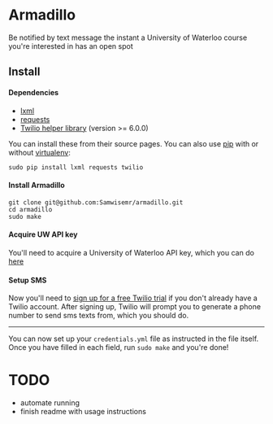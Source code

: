 # Armadillo
Be notified by text message the instant a University of Waterloo course you're interested in has an open spot



## Install
#### Dependencies

- [lxml](https://github.com/lxml/lxml)
- [requests](https://github.com/requests/requests)
- [Twilio helper library](https://pypi.python.org/pypi/twilio) (version >= 6.0.0)

You can install these from their source pages.
You can also use [pip](https://github.com/pypa/pip) with or without [virtualenv](https://virtualenv.pypa.io/en/latest/):
```
sudo pip install lxml requests twilio
```

#### Install Armadillo
```
git clone git@github.com:Samwisemr/armadillo.git
cd armadillo
sudo make
```

#### Acquire UW API key
You'll need to acquire a University of Waterloo API key, which you can do [here](https://uwaterloo.ca/api/)

#### Setup SMS
Now you'll need to [sign up for a free Twilio trial](https://www.twilio.com/try-twilio) if you don't already have a Twilio account. After signing up, Twilio will prompt you to generate a phone number to send sms texts from, which you should do.

---

You can now set up your `credentials.yml` file as instructed in the file itself. Once you have filled in each field, run `sudo make` and you're done!






# TODO
 - automate running
 - finish readme with usage instructions
